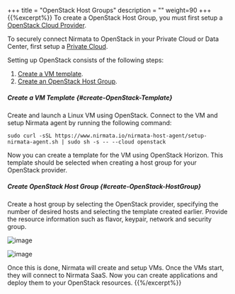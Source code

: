 +++
title = "OpenStack Host Groups"
description = ""
weight=90
+++
{{%excerpt%}}
To create a OpenStack Host Group, you must first setup a
[OpenStack Cloud Provider](/cloudproviders/#openstack-provider).

To securely connect Nirmata to OpenStack in your Private Cloud or Data
Center, first setup a [Private Cloud](/cloudproviders/#private-cloud-setup).

Setting up OpenStack consists of the following steps:

1.  [Create a VM template](#create-OpenStack-Template).
2.  [Create an OpenStack Host Group](#create-OpenStack-HostGroup).

##### Create a VM Template {#create-OpenStack-Template}

Create and launch a Linux VM using OpenStack. Connect to the VM and
setup Nirmata agent by running the following command:

    sudo curl -sSL https://www.nirmata.io/nirmata-host-agent/setup-nirmata-agent.sh | sudo sh -s -- --cloud openstack

Now you can create a template for the VM using OpenStack Horizon. This
template should be selected when creating a host group for your
OpenStack provider.

##### Create OpenStack Host Group {#create-OpenStack-HostGroup}

Create a host group by selecting the OpenStack provider, specifying the
number of desired hosts and selecting the template created earlier.
Provide the resource information such as flavor, keypair, network and
security group.

![image](/images/create-openstack-hg-0.png)

![image](/images/create-vsphere-hg-1.png)

Once this is done, Nirmata will create and setup VMs. Once the VMs
start, they will connect to Nirmata SaaS. Now you can create
applications and deploy them to your OpenStack resources.
{{%/excerpt%}}
